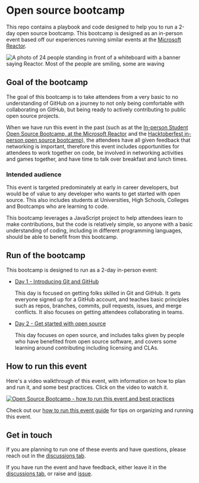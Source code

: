 # Open source bootcamp

This repo contains a playbook and code designed to help you to run a 2-day open source bootcamp. This bootcamp is designed as an in-person event based off our experiences running similar events at the [Microsoft Reactor](http://developer.microsoft.com/reactor).

![A photo of 24 people standing in front of a whiteboard with a banner saying Reactor. Most of the people are smiling, some are waving](img/reactor-bootcamp-aug-2022.jpeg)

## Goal of the bootcamp

The goal of this bootcamp is to take attendees from a very basic to no understanding of GitHub on a journey to not only being comfortable with collaborating on GitHub, but being ready to actively contributing to public open source projects.

When we have run this event in the past (such as at the [In-person Student Open Source Bootcamp, at the Microsoft Reactor](https://www.meetup.com/microsoft-reactor-redmond/events/287024832/) and the [Hacktoberfest in-person open source bootcamp](https://www.meetup.com/microsoft-reactor-redmond/events/288635090/)), the attendees have all given feedback that networking is important, therefore this event includes opportunities for attendees to work together on code, be involved in networking activities and games together, and have time to talk over breakfast and lunch times.

### Intended audience

This event is targeted predominately at early in career developers, but would be of value to any developer who wants to get started with open source. This also includes students at Universities, High Schools, Colleges and Bootcamps who are learning to code.

This bootcamp leverages a JavaScript project to help attendees learn to make contributions, but the code is relatively simple, so anyone with a basic understanding of coding, including in different programming languages, should be able to benefit from this bootcamp.

## Run of the bootcamp

This bootcamp is designed to run as a 2-day in-person event:

* [Day 1 - Introducing Git and GitHub](./day1.md)

  This day is focused on getting folks skilled in Git and GitHub. It gets everyone signed up for a GitHub account, and teaches basic principles such as repos, branches, commits, pull requests, issues, and merge conflicts. It also focuses on getting attendees collaborating in teams.

* [Day 2 - Get started with open source](./day2.md)

  This day focuses on open source, and includes talks given by people who have benefited from open source software, and covers some learning around contributing including licensing and CLAs.

## How to run this event

Here's a video walkthrough of this event, with information on how to plan and run it, and some best practices. Click on the video to watch it.

[![Open Source Bootcamp - how to run this event and  best practices](https://img.youtube.com/vi/nOydYqQBrWE/0.jpg)](https://youtu.be/nOydYqQBrWE)

Check out our [how to run this event guide](./how-to-run-this-event.md) for tips on organizing and running this event.

## Get in touch

If you are planning to run one of these events and have questions, please reach out in the [discussions tab](https://github.com/orgs/open-source-bootcamp/discussions).

If you have run the event and have feedback, either leave it in the [discussions tab](https://github.com/orgs/open-source-bootcamp/discussions), or raise and [issue](https://github.com/open-source-bootcamp/bootcamp-guide/issues).
